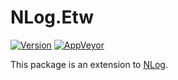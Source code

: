 NLog.Etw
============


[![Version](https://img.shields.io/nuget/v/NLog.Etw.svg)](https://www.nuget.org/packages/NLog.Etw)
[![AppVeyor](https://img.shields.io/appveyor/ci/Xharze/nlog-Etw/master.svg)](https://ci.appveyor.com/project/Xharze/nlog-Etw/branch/master)

This package is an extension to [NLog](https://github.com/NLog/NLog/). 
